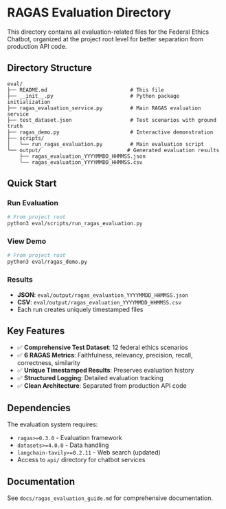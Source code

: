 # RAGAS Evaluation Directory

This directory contains all evaluation-related files for the Federal Ethics Chatbot, organized at the project root level for better separation from production API code.

## Directory Structure

```
eval/
├── README.md                           # This file
├── __init__.py                         # Python package initialization
├── ragas_evaluation_service.py         # Main RAGAS evaluation service
├── test_dataset.json                   # Test scenarios with ground truth
├── ragas_demo.py                       # Interactive demonstration
├── scripts/
│   └── run_ragas_evaluation.py         # Main evaluation script
└── output/                            # Generated evaluation results
    ├── ragas_evaluation_YYYYMMDD_HHMMSS.json
    └── ragas_evaluation_YYYYMMDD_HHMMSS.csv
```

## Quick Start

### Run Evaluation
```bash
# From project root
python3 eval/scripts/run_ragas_evaluation.py
```

### View Demo
```bash
# From project root  
python3 eval/ragas_demo.py
```

### Results
- **JSON**: `eval/output/ragas_evaluation_YYYYMMDD_HHMMSS.json`
- **CSV**: `eval/output/ragas_evaluation_YYYYMMDD_HHMMSS.csv`
- Each run creates uniquely timestamped files

## Key Features

- ✅ **Comprehensive Test Dataset**: 12 federal ethics scenarios
- ✅ **6 RAGAS Metrics**: Faithfulness, relevancy, precision, recall, correctness, similarity
- ✅ **Unique Timestamped Results**: Preserves evaluation history
- ✅ **Structured Logging**: Detailed evaluation tracking
- ✅ **Clean Architecture**: Separated from production API code

## Dependencies

The evaluation system requires:
- `ragas>=0.3.0` - Evaluation framework
- `datasets>=4.0.0` - Data handling
- `langchain-tavily>=0.2.11` - Web search (updated)
- Access to `api/` directory for chatbot services

## Documentation

See `docs/ragas_evaluation_guide.md` for comprehensive documentation.